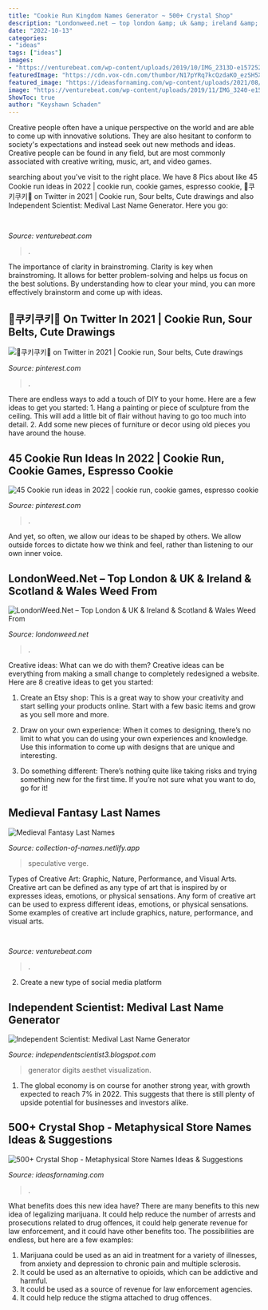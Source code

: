 ```yaml
---
title: "Cookie Run Kingdom Names Generator ~ 500+ Crystal Shop"
description: "Londonweed.net – top london &amp; uk &amp; ireland &amp; scotland &amp; wales weed from"
date: "2022-10-13"
categories:
- "ideas"
tags: ["ideas"]
images:
- "https://venturebeat.com/wp-content/uploads/2019/10/IMG_2313D-e1572529403907.jpeg"
featuredImage: "https://cdn.vox-cdn.com/thumbor/N17pYRq7kcQzdaKO_ezSH5XRIA8=/1400x1050/filters:format(jpeg)/cdn.vox-cdn.com/uploads/chorus_asset/file/9907147/aliptak_171220_2211_0002.jpg"
featured_image: "https://ideasfornaming.com/wp-content/uploads/2021/08/Crystal-Shop-Names-Ideas.jpg"
image: "https://venturebeat.com/wp-content/uploads/2019/11/IMG_3240-e1573749994803.png?w=241"
ShowToc: true
author: "Keyshawn Schaden"
---
```



Creative people often have a unique perspective on the world and are able to come up with innovative solutions. They are also hesitant to conform to society's expectations and instead seek out new methods and ideas. Creative people can be found in any field, but are most commonly associated with creative writing, music, art, and video games.

	

		
searching about  you've visit to the right place. We have 8 Pics about  like 45 Cookie run ideas in 2022 | cookie run, cookie games, espresso cookie, 🍪쿠키쿠키🍪 on Twitter in 2021 | Cookie run, Sour belts, Cute drawings and also Independent Scientist: Medival Last Name Generator. Here you go:
		
    
## 

<img loading=lazy src="https://venturebeat.com/wp-content/uploads/2019/10/IMG_2313D-e1572529403907.jpeg" onerror="this.onerror=null;this.src='https://tse1.mm.bing.net/th?id=OIP.9w9Ddnl15PIqkIcPvx4CngHaDt&amp;pid=15.1';" alt="">

_Source: venturebeat.com_

>. 

	

The importance of clarity in brainstroming.
Clarity is key when brainstroming. It allows for better problem-solving and helps us focus on the best solutions. By understanding how to clear your mind, you can more effectively brainstorm and come up with ideas.

    
## 🍪쿠키쿠키🍪 On Twitter In 2021 | Cookie Run, Sour Belts, Cute Drawings

<img loading=lazy src="https://i.pinimg.com/236x/1c/41/18/1c4118fe04894b7030aaea146ec4ee5f.jpg?nii=t" onerror="this.onerror=null;this.src='https://tse2.mm.bing.net/th?id=OIP.JDUP1Z2kuKlJcaJl2ZWwpQAAAA&amp;pid=15.1';" alt="🍪쿠키쿠키🍪 on Twitter in 2021 | Cookie run, Sour belts, Cute drawings">

_Source: pinterest.com_

>. 

	

There are endless ways to add a touch of DIY to your home. Here are a few ideas to get you started: 1. Hang a painting or piece of sculpture from the ceiling. This will add a little bit of flair without having to go too much into detail. 2. Add some new pieces of furniture or decor using old pieces you have around the house.
    
## 45 Cookie Run Ideas In 2022 | Cookie Run, Cookie Games, Espresso Cookie

<img loading=lazy src="https://i.pinimg.com/236x/a7/96/42/a796423738c38f40245af61d31fed039.jpg" onerror="this.onerror=null;this.src='https://tse3.mm.bing.net/th?id=OIP.EEfa3_O7Rjv0LjjgOcwnqgAAAA&amp;pid=15.1';" alt="45 Cookie run ideas in 2022 | cookie run, cookie games, espresso cookie">

_Source: pinterest.com_

>. 

	

And yet, so often, we allow our ideas to be shaped by others. We allow outside forces to dictate how we think and feel, rather than listening to our own inner voice.

    
## LondonWeed.Net – Top London &amp; UK &amp; Ireland &amp; Scotland &amp; Wales Weed From

<img loading=lazy src="http://comprarmarihuanamadrid.es/wp-content/uploads/2021/01/Diseno-sin-titulo-2021-01-25T170438.879.jpg" onerror="this.onerror=null;this.src='https://tse3.mm.bing.net/th?id=OIP.Rc0ZhekF0GUQ349TMBX1pAAAAA&amp;pid=15.1';" alt="LondonWeed.Net – Top London &amp; UK &amp; Ireland &amp; Scotland &amp; Wales Weed From">

_Source: londonweed.net_

>. 

	

Creative ideas: What can we do with them?
Creative ideas can be everything from making a small change to completely redesigned a website. Here are 8 creative ideas to get you started:
1. Create an Etsy shop: This is a great way to show your creativity and start selling your products online. Start with a few basic items and grow as you sell more and more.

2. Draw on your own experience: When it comes to designing, there’s no limit to what you can do using your own experiences and knowledge. Use this information to come up with designs that are unique and interesting.

3. Do something different: There’s nothing quite like taking risks and trying something new for the first time. If you’re not sure what you want to do, go for it!

    
## Medieval Fantasy Last Names

<img loading=lazy src="https://cdn.vox-cdn.com/thumbor/N17pYRq7kcQzdaKO_ezSH5XRIA8=/1400x1050/filters:format(jpeg)/cdn.vox-cdn.com/uploads/chorus_asset/file/9907147/aliptak_171220_2211_0002.jpg" onerror="this.onerror=null;this.src='https://tse2.mm.bing.net/th?id=OIP.V-VhNwSQZms0L0vtmth3zgHaFj&amp;pid=15.1';" alt="Medieval Fantasy Last Names">

_Source: collection-of-names.netlify.app_

>speculative verge. 

	

Types of Creative Art: Graphic, Nature, Performance, and Visual Arts.
Creative art can be defined as any type of art that is inspired by or expresses ideas, emotions, or physical sensations. Any form of creative art can be used to express different ideas, emotions, or physical sensations. Some examples of creative art include graphics, nature, performance, and visual arts.

    
## 

<img loading=lazy src="https://venturebeat.com/wp-content/uploads/2019/11/IMG_3240-e1573749994803.png?w=241" onerror="this.onerror=null;this.src='https://tse3.mm.bing.net/th?id=OIP.18SuttK3qaZEnl0_bkPofAAAAA&amp;pid=15.1';" alt="">

_Source: venturebeat.com_

>. 

	

2. Create a new type of social media platform

    
## Independent Scientist: Medival Last Name Generator

<img loading=lazy src="https://pics.me.me/thumb_black-guy-name-generator-last-4-digits-of-your-cell-13026356.png" onerror="this.onerror=null;this.src='https://tse1.mm.bing.net/th?id=OIP.tacQ5S_QQtzfxIvVLGlj8wAAAA&amp;pid=15.1';" alt="Independent Scientist: Medival Last Name Generator">

_Source: independentscientist3.blogspot.com_

>generator digits aesthet visualization. 

	

1. The global economy is on course for another strong year, with growth expected to reach 7% in 2022. This suggests that there is still plenty of upside potential for businesses and investors alike.

    
## 500+ Crystal Shop - Metaphysical Store Names Ideas &amp; Suggestions

<img loading=lazy src="https://ideasfornaming.com/wp-content/uploads/2021/08/Crystal-Shop-Names-Ideas.jpg" onerror="this.onerror=null;this.src='https://tse2.mm.bing.net/th?id=OIP.zIwXxht1DdDlJR9H7cmBdgHaz2&amp;pid=15.1';" alt="500+ Crystal Shop - Metaphysical Store Names Ideas &amp; Suggestions">

_Source: ideasfornaming.com_

>. 

	

What benefits does this new idea have?
There are many benefits to this new idea of legalizing marijuana. It could help reduce the number of arrests and prosecutions related to drug offences, it could help generate revenue for law enforcement, and it could have other benefits too. The possibilities are endless, but here are a few examples: 
1. Marijuana could be used as an aid in treatment for a variety of illnesses, from anxiety and depression to chronic pain and multiple sclerosis. 
2. It could be used as an alternative to opioids, which can be addictive and harmful. 
3. It could be used as a source of revenue for law enforcement agencies. 
4. It could help reduce the stigma attached to drug offences.

